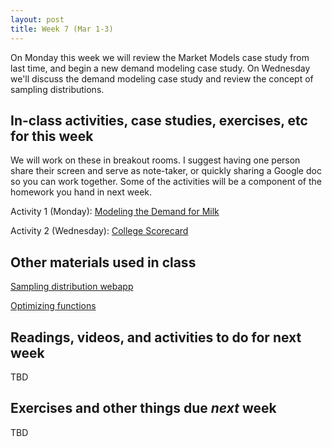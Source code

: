 ```yaml
---
layout: post
title: Week 7 (Mar 1-3)
---
```


On Monday this week we will review the Market Models case study from last time, and begin a new demand modeling case study.
On Wednesday we'll discuss the demand modeling case study and review the concept of sampling distributions.

##  In-class activities, case studies, exercises, etc for this week

We will work on these in breakout rooms. I suggest having one person share their screen and serve as note-taker, 
or quickly sharing a Google doc so you can work together. Some of the activities will be a component of the homework you hand in next week.

Activity 1 (Monday): [Modeling the Demand for Milk](../files/milk)

Activity 2 (Wednesday): [College Scorecard](../files/scorecard)

## Other materials used in class

[Sampling distribution webapp](https://istats.shinyapps.io/sampdist_cont/)

[Optimizing functions](../files/optim.R)

## Readings, videos, and activities to do for next week

TBD

## Exercises and other things due *next* week

TBD
